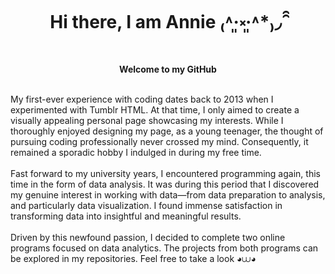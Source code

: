 <h1 align="center">Hi there, I am Annie ₍˄·͈༝·͈˄*₎◞ ̑̑</h1>
<p align="center">
    <b>Welcome to my GitHub</b><br><br>
  
My first-ever experience with coding dates back to 2013 when I experimented with Tumblr HTML. At that time, I only aimed to create a visually appealing personal page showcasing my interests. While I thoroughly enjoyed designing my page, as a young teenager, the thought of pursuing coding professionally never crossed my mind. Consequently, it remained a sporadic hobby I indulged in during my free time. <br>
<br>
Fast forward to my university years, I encountered programming again, this time in the form of data analysis. It was during this period that I discovered my genuine interest in working with data—from data preparation to analysis, and particularly data visualization. I found immense satisfaction in transforming data into insightful and meaningful results. <br>
<br>
Driven by this newfound passion, I decided to complete two online programs focused on data analytics. The projects from both programs can be explored in my repositories. Feel free to take a look ◕⩊◕ <br>

<!--
**ThuHangTranova/ThuHangTranova** is a ✨ _special_ ✨ repository because its `README.md` (this file) appears on your GitHub profile.

Here are some ideas to get you started:

- 🔭 I’m currently working on ...
- 🌱 I’m currently learning ...
- 👯 I’m looking to collaborate on ...
- 🤔 I’m looking for help with ...
- 💬 Ask me about ...
- 📫 How to reach me: ...
- 😄 Pronouns: ...
- ⚡ Fun fact: ...
-->
